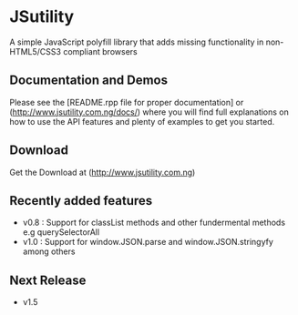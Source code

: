 JSutility
=========

A simple JavaScript polyfill library that adds missing functionality in non-HTML5/CSS3 compliant browsers

## Documentation and Demos

Please see the [README.rpp file for proper documentation] or (http://www.jsutility.com.ng/docs/) where you will find full explanations on how to use the API features and plenty of examples to get you started.

## Download

Get the Download at (http://www.jsutility.com.ng)

## Recently added features

- v0.8 : Support for classList methods and other fundermental methods e.g querySelectorAll
- v1.0 : Support for window.JSON.parse and window.JSON.stringyfy among others

## Next Release

- v1.5
